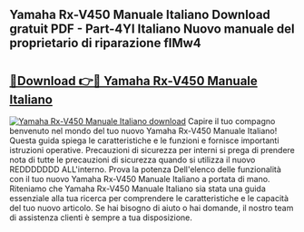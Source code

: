 ## Yamaha Rx-V450 Manuale Italiano Download gratuit PDF - Part-4YI Italiano Nuovo manuale del proprietario di riparazione fIMw4

# <h2><a href="http://dff426k.blite.top/?on=Yamaha+Rx-V450+Manuale+Italiano">🔗Download 👉🔴 Yamaha Rx-V450 Manuale Italiano</a></h2>

[![Yamaha Rx-V450 Manuale Italiano download](https://i.imgur.com/lujVjoI.png)](http://dff426k.blite.top/?on=Yamaha+Rx-V450+Manuale+Italiano)
Capire il tuo compagno benvenuto nel mondo del tuo nuovo Yamaha Rx-V450 Manuale Italiano! Questa guida spiega le caratteristiche e le funzioni e fornisce importanti istruzioni operative. Precauzioni di sicurezza per interni si prega di prendere nota di tutte le precauzioni di sicurezza quando si utilizza il nuovo REDDDDDDD ALL'interno. Prova la potenza Dell'elenco delle funzionalità con il tuo nuovo Yamaha Rx-V450 Manuale Italiano a portata di mano. Riteniamo che Yamaha Rx-V450 Manuale Italiano sia stata una guida essenziale alla tua ricerca per comprendere le caratteristiche e le capacità del tuo nuovo articolo. Se hai bisogno di aiuto o hai domande, il nostro team di assistenza clienti è sempre a tua disposizione.
